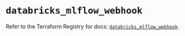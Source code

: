 # `databricks_mlflow_webhook`

Refer to the Terraform Registry for docs: [`databricks_mlflow_webhook`](https://registry.terraform.io/providers/databricks/databricks/1.34.0/docs/resources/mlflow_webhook).

